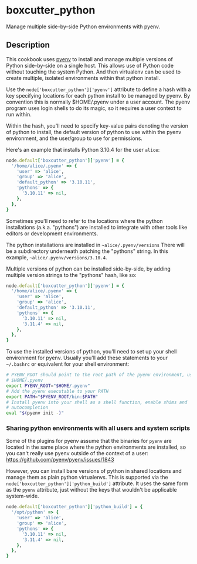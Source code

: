 #  boxcutter_python

Manage multiple side-by-side Python environments with pyenv.

## Description

This cookbook uses [pyenv](https://github.com/pyenv/pyenv) to install and
manage multiple versions of Python side-by-side on a single host. This allows
use of Python code without touching the system Python. And then virtualenv
can be used to create multiple, isolated environments within that python
install.

Use the `node['boxcutter_python']['pyenv']` attribute to define a hash
with a key specifying locations for each python install to be managed by
pyenv. By convention this is normally $HOME/.pyenv under a user account.
The pyenv program uses login shells to do its magic, so it requires a
user context to run within.

Within the hash, you'll need to specify key-value pairs denoting
the version of python to install, the default version of python to
use within the pyenv environment, and the user/group to use
for permissions.

Here's an example that installs Python 3.10.4 for the user `alice`:

```ruby
node.default['boxcutter_python']['pyenv'] = {
  '/home/alice/.pyenv' => {
    'user' => 'alice',
    'group' => 'alice',
    'default_python' => '3.10.11',
    'pythons' => {
      '3.10.11' => nil,
    },
  },
}
```

Sometimes you'll need to refer to the locations where the python installations
(a.k.a. "pythons") are installed to integrate with other tools like editors
or development environments.

The python installations are installed in `~alice/.pyenv/versions`
There will be a subdirectory underneath patching the "pythons" string. In this
example, `~alice/.pyenv/versions/3.10.4`.

Multiple versions of python can be installed side-by-side, by adding multiple
version strings to the "pythons" hash, like so:

```ruby
node.default['boxcutter_python']['pyenv'] = {
  '/home/alice/.pyenv' => {
    'user' => 'alice',
    'group' => 'alice',
    'default_python' => '3.10.11',
    'pythons' => {
      '3.10.11' => nil,
      '3.11.4' => nil,
    },
  },
}
```

To use the installed versions of python, you'll need to set up your shell
environment for pyenv. Usually you'll add these statements to your `~/.bashrc`
or equivalent for your shell environment:

```bash
# PYENV_ROOT should point to the root path of the pyenv environment, usually
# $HOME/.pyenv
export PYENV_ROOT="$HOME/.pyenv"
# Add the pyenv executable to your PATH
export PATH="$PYENV_ROOT/bin:$PATH"
# Install pyenv into your shell as a shell function, enable shims and
# autocompletion
eval "$(pyenv init -)"
```

### Sharing python environments with all users and system scripts

Some of the plugins for pyenv assume that the binaries for `pyenv` are located
in the same place where the python environments are installed, so you can't
really use pyenv outside of the context of a user:
https://github.com/pyenv/pyenv/issues/1843

However, you can install bare versions of python in shared locations and
manage them as plain python virtualenvs. This is supported via the 
`node['boxcutter_python']['python_build']` attribute. It uses the same
form as the `pyenv` attribute, just without the keys that wouldn't be
applicable system-wide.

```ruby
node.default['boxcutter_python']['python_build'] = {
  '/opt/python' => {
    'user' => 'alice',
    'group' => 'alice',
    'pythons' => {
      '3.10.11' => nil,
      '3.11.4' => nil,
    },
  },
}
```
